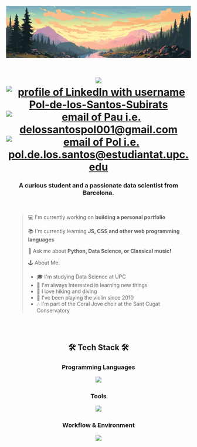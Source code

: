 
![Banner GitHub](header_2.jpg)

<!--- ------------------------------------------------------------------------------------------------------------------------------------------------------ -->
<!--- -- Visitor Badge + Links ----------------------------------------------------------------------------------------------------------------------------- -->
<!--- ------------------------------------------------------------------------------------------------------------------------------------------------------ -->
<div align="center">
    <h1 align="center">
        <img src="https://readme-typing-svg.demolab.com?font=Fira+Code&weight=600&size=30&duration=3600&pause=900&color=3D9CF7&center=true&vCenter=true&width=435&lines=Hi+there%2C+I'm+Pau!%F0%9F%91%8B;Welcome+to+my+GitHub!%F0%9F%9A%80" />
        <br>
        <a href="https://www.linkedin.com/in/pau-mateo-bernadó-37292830b"><img src="https://img.shields.io/badge/LinkedIn-d5d5d5?style=for-the-badge&logo=linkedin&logoColor=blue" alt="profile of LinkedIn with username Pol-de-los-Santos-Subirats" /></a>
        <a href="mailto:pau.mateo.bernado@gmail.com"><img src="https://img.shields.io/badge/Personal-d5d5d5?style=for-the-badge&logo=gmail&logoColor=red" alt="email of Pau i.e.   delossantospol001@gmail.com" /></a>
        <a href="mailto:pau.mateo.bernado@estudiantat.upc.edu"><img src="https://img.shields.io/badge/University-d5d5d5?style=for-the-badge&logo=gmail&logoColor=red" alt="email of Pol i.e.   pol.de.los.santos@estudiantat.upc.edu" /></a>
    </h1>
</div>

<h3 align="center">A curious student and a passionate data scientist from Barcelona. </h3>
<br>
<div style="padding-left: 20px;">

> 💻 I'm currently working on **building a personal portfolio**
>
> 📚 I'm currently learning **JS, CSS and other web programming languages**
> 
> 💬 Ask me about **Python, Data Science, or Classical music!**
> 
> 🕹️ About Me:
> - 🎓 I'm studying Data Science at UPC  
> - 📡 I'm always interested in learning new things  
> - 🌿 I love hiking and diving  
> - 🎻 I've been playing the violin since 2010
> - 🎶 I'm part of the Coral Jove choir at the Sant Cugat Conservatory



</div>

<br><br>
<h2 align="center">🛠️ Tech Stack 🛠️</h2>
<!-- Programming Languages -->
<h3 align="center">Programming Languages</p>
<p align="center">
    <img src="https://skillicons.dev/icons?i=python,cpp,r,matlab" />
</p>

<!-- Tools -->
<h3 align="center">Tools</p>
<p align="center">
    <img src="https://skillicons.dev/icons?i=postgres,pytorch,aws,elasticsearch,sklearn,cassandra" />
</p>

<!-- Workflow & Environment -->
<h3 align="center">Workflow & Environment</p>
<p align="center">
    <img src="https://skillicons.dev/icons?i=powershell,git,latex,bash" />
</p>
